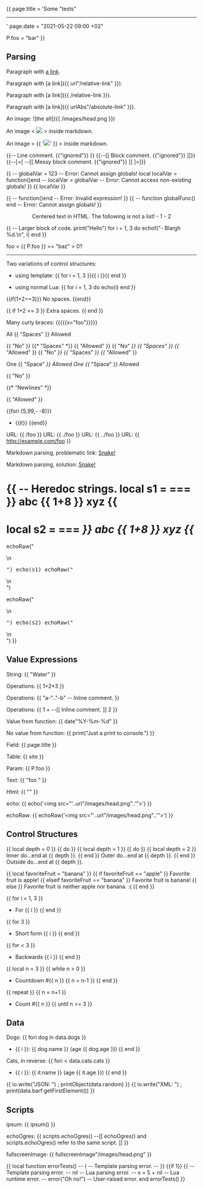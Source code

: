 {{
page.title = 'Some "tests"<hr>'
page.date  = "2021-05-22 09:00 +02"

P.foo = "bar"
}}



## Parsing

Paragraph with [a link](http://foo.example.com/).

Paragraph with [a link]({{ url"/relative-link" }}).

Paragraph with [a link]({{ /relative-link }}).

Paragraph with [a link]({{ urlAbs"/absolute-link" }}).

An image: ![the alt]({{ /images/head.png }})

An image < <img src="{{ /images/head.png }}"> > inside markdown.

An image < {{ '<img src="'..url'/images/head.png'..'">' }} > inside markdown.

{{-- Line comment. {{"ignored"}}
}}
{{--[[ Block comment. {{"ignored"}} ]]}}
{{--[=[ --[[ Messy block comment. {{"ignored"}} ]] ]=]}}

{{
-- globalVar = 123 -- Error: Cannot assign globals!
local localVar = function()end
-- localVar = globalVar -- Error: Cannot access non-existing globals!
}}
{{ localVar }}

{{
-- function()end -- Error: Invalid expression!
}}
{{
-- function globalFunc() end -- Error: Cannot assign globals!
}}

<p style="text-align: center;">
	Centered text in HTML. The following is not a list!
	- 1
	- 2
</p>

{{
-- Larger block of code.
print("Hello")
for i = 1, 3 do
	echof("- Blargh %d.\n", i)
end
}}

foo < {{ P.foo }} == "baz" > 0? <hr>

Two variations of control structures:

- using template: {{ for i = 1, 3 }}{{ i }}{{ end }}

- using normal Lua: {{
for i = 1, 3 do
	echo(i)
end
}}

{{if(1+2==3)}}
No spaces.
{{end}}

{{  if  1+2  ==  3  }}
Extra spaces.
{{  end  }}

Many curly braces: {{{{{x="foo"}}}}}

<!--
{{
print("This code will run!")
-- print("This will not...")
}}
-->

All {{ "Spaces" }} Allowed

{{ "No"  }} {{* "Spaces" *}} {{  "Allowed" }}
{{ "No" *}} {{  "Spaces"  }} {{* "Allowed" }}
{{ "No" *}} {{* "Spaces" *}} {{* "Allowed" }}

One {{  "Space" *}} Allowed
One {{* "Space"  }} Allowed

{{ "No" }}

{{* "Newlines" *}}

{{ "Allowed" }}

{{fori {5,99,- -8}}}
- {{it}}
{{end}}

URL: {{ /foo }}
URL: {{ ./foo }}
URL: {{ ../foo }}
URL: {{ http://example.com/foo }}

Markdown parsing, problematic link: [Snake!](https://en.wikipedia.org/wiki/Snake_(video_game_genre))

Markdown parsing, solution: [Snake!](<https://en.wikipedia.org/wiki/Snake_(video_game_genre)>)

{{
-- Heredoc strings.
local s1 = ===
}}
abc
{{ 1+8 }}
xyz
{{
===
local s2 = ===
*}}
abc
{{ 1+8 }}
xyz
{{*
===

echoRaw("<div>\n<pre>")
echo(s1)
echoRaw("</pre>\n</div>")

echoRaw("<div>\n<pre>")
echo(s2)
echoRaw("</pre>\n</div>")
}}



## Value Expressions

String: {{ "Water" }}

Operations: {{ 1+2*3 }}

Operations: {{ "a-".."-b" -- Inline comment.
}}

Operations: {{ 1 + --[[ Inline comment. ]] 2 }}

Value from function: {{ date"%Y-%m-%d" }}

No value from function: {{ print("Just a print to console.") }}

Field: {{ page.title }}

Table: {{ site }}

Param: {{ P.foo }}

Text: {{ "foo <img>" }}

Html: {{ "<img>" }}

echo: {{ echo('<img src="'..url"/images/head.png"..'">') }}

echoRaw: {{ echoRaw('<img src="'..url"/images/head.png"..'">') }}



## Control Structures

{{ local depth = 0 }}
{{ do }}
{{ local depth = 1 }}
{{ do }}
{{ local depth = 2 }}
Inner do...end at {{ depth }}.
{{ end }}
Outer do...end at {{ depth }}.
{{ end }}
Outside do...end at {{ depth }}.

{{ local favoriteFruit = "banana" }}
{{ if favoriteFruit == "apple" }}
Favorite fruit is apple!
{{ elseif favoriteFruit == "banana" }}
Favorite fruit is banana!
{{ else }}
Favorite fruit is neither apple nor banana. :(
{{ end }}

{{ for i = 1, 3 }}
- For {{ i }}
{{ end }}

{{ for 3 }}
- Short form {{ i }}
{{ end }}

{{ for < 3 }}
- Backwards {{ i }}
{{ end }}

{{ local n = 3 }}
{{ while n > 0 }}
- Countdown #{{ n }}
{{ n = n-1 }}
{{ end }}

{{ repeat }}
{{ n = n+1 }}
- Count #{{ n }}
{{ until n >= 3 }}



## Data

Dogs:
{{ fori dog in data.dogs }}
- {{ i }}: {{ dog.name }} (age {{ dog.age }})
{{ end }}

Cats, in reverse:
{{ fori < data.cats.cats }}
- {{ i }}: {{ it.name }} (age {{ it.age }})
{{ end }}

{{ io.write("JSON: ") ; printObject(data.random) }}
{{ io.write("XML: ")  ; print(data.barf:getFirstElement()) }}



## Scripts

ipsum: {{ ipsum() }}

echoOgres: {{ scripts.echoOgres() --[[ echoOgres() and scripts.echoOgres() refer to the same script. ]] }}

fullscreenImage: {{ fullscreenImage"/images/head.png" }}



{{
local function errorTests()
	-- (               -- Template parsing error.
	-- }} {{if 1}} {{  -- Template parsing error.
	-- nil             -- Lua parsing error.
	-- x = 5 + nil     -- Lua runtime error.
	-- error("Oh no!") -- User-raised error.
end
errorTests()
}}


